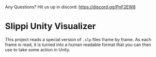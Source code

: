Any Questions? Hit us up in discord: https://discord.gg/PnF2EW8

# Slippi Unity Visualizer
This project reads a special version of `.slp` files frame by frame.
As each frame is read, it is turned into a human readable format that you can then use to take some action in Unity.
 


